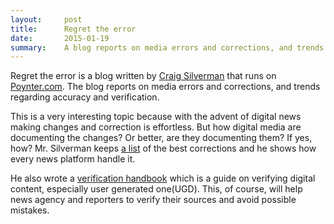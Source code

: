 ```yaml
---
layout:     post
title:      Regret the error
date:       2015-01-19
summary:    A blog reports on media errors and corrections, and trends regarding accuracy and verification. 
---
```


Regret the error is a blog written by [Craig Silverman](https://twitter.com/craigsilverman) that runs on [Poynter.com](http://www.poynter.org/). The blog reports on media errors and corrections, and trends regarding accuracy and verification.

This is a very interesting topic because with the advent of digital news making changes and correction is effortless. But how digital media are documenting the changes? Or better, are they documenting them? If yes, how? Mr. Silverman keeps [a list](http://www.poynter.org/news/mediawire/306801/the-year-in-media-errors-and-corrections-2014/) of the best corrections and he shows how every news platform handle it. 

He also wrote a [verification handbook](http://verificationhandbook.com/) which is a guide on verifying digital content, especially user generated one(UGD). This, of course, will help news agency and reporters to verify their sources and avoid possible mistakes. 